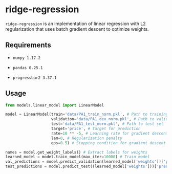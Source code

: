 # ridge-regression

`ridge-regression` is an implementation of linear regression with L2 regularization that uses batch gradient descent to optimize weights.

## Requirements

- `numpy 1.17.2`

- `pandas 0.25.1`

- `progressbar2 3.37.1`

## Usage

```python
from models.linear_model import LinearModel

model = LinearModel(train='data/PA1_train_norm.pkl', # Path to training set
                    validation='data/PA1_dev_norm.pkl', # Path to validation set
                    test='data/PA1_test_norm.pkl', # Path to test set
                    target='price', # Target for prediction
                    rate=10 ** -5, # Learning rate for gradient descent
                    lam=0, # Regularization penalty
                    eps=0.5) # Stopping condition for gradient descent

names = model.get_weight_labels() # Extract labels for weights
learned_model = model.train_model(max_iter=10000) # Train model
val_predictions = model.predict_validation(learned_model['weights'])['predictions'] # Get predictions on validation set
test_predictions = model.predict_test((learned_model['weights']))['predictions'] # Get predictions on test set
```
